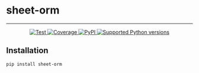 # sheet-orm

---

<p align="center">
<a href="https://github.com/SheetOrg/sheet-orm/actions?query=workflow%3ATests+event%3Apush+branch%3Amain" target="_blank">
    <img src="https://github.com/SheetOrg/sheet-orm/actions/workflows/test.yaml/badge.svg?branch=main&event=push" alt="Test">
</a>
<a href="https://codecov.io/gh/SheetOrg/sheet-orm" target="_blank">
    <img src="https://img.shields.io/codecov/c/github/SheetOrg/sheet-orm?color=%2334D058" alt="Coverage">
</a>
<a href="https://pypi.org/project/sheet-orm/" target="_blank">
    <img alt="PyPI" src="https://img.shields.io/pypi/v/sheet-orm?color=%2334D058&label=pypi%20package" alt="Package version">
</a>
<a href="https://pypi.org/project/sheet-orm/" target="_blank">
    <img src="https://img.shields.io/pypi/pyversions/sheet-orm?color=%2334D058" alt="Supported Python versions">
</a>
</p>

## Installation

```bash
pip install sheet-orm
```
